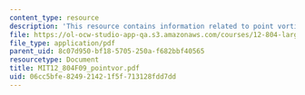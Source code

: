 ```yaml
---
content_type: resource
description: 'This resource contains information related to point vortices. '
file: https://ol-ocw-studio-app-qa.s3.amazonaws.com/courses/12-804-large-scale-flow-dynamics-lab-fall-2009/06cc5bfe824921421f5f713128fdd7dd_MIT12_804F09_pointvor.pdf
file_type: application/pdf
parent_uid: 8c07d950-bf18-5705-250a-f682bbf40565
resourcetype: Document
title: MIT12_804F09_pointvor.pdf
uid: 06cc5bfe-8249-2142-1f5f-713128fdd7dd
---
```

